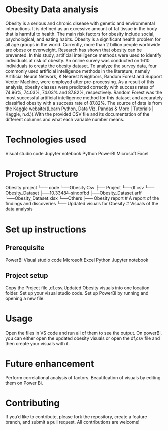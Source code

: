 # Obesity Data analysis
Obesity is a serious and chronic disease with genetic and environmental interactions. It is defined as an excessive amount of fat tissue in the body that is harmful to health. The main risk factors for obesity include social, psychological, and eating habits. Obesity is a significant health problem for all age groups in the world. Currently, more than 2 billion people worldwide are obese or overweight. Research has shown that obesity can be prevented. In this study, artificial intelligence methods were used to identify individuals at risk of obesity. An online survey was conducted on 1610 individuals to create the obesity dataset. To analyze the survey data, four commonly used artificial intelligence methods in the literature, namely Artificial Neural Network, K Nearest Neighbors, Random Forest and Support Vector Machine, were employed after pre-processing. As a result of this analysis, obesity classes were predicted correctly with success rates of 74.96%, 74.03%, 74.03% and 87.82%, respectively. Random Forest was the most successful artificial intelligence method for this dataset and accurately classified obesity with a success rate of 87.82%.
The source of data is from the Kaggle website((Learn Python, Data Viz, Pandas & More | Tutorials | Kaggle, n.d.)).With the provided CSV file and its documentation of the different columns and what each variable number means.

# Technologies used
Visual studio code
Jupyter notebook
Python
PowerBI
Microsoft Excel


# Project Structure
Obesity project
└── code
        └──Obesity.Csv
        ├── Project
        └──df.csv
    └── Obesity_Dataset
        ├──10.33484-sinopfbd
        ├──Obesity_Dataset.arff
        └──Obesity_Dataset.xlsx
    └──Others
        ├── Obesity report # A report of the findings and discoveries
        └── Updated visuals for Obesity    # Visuals of the data analysis


# Set up instructions
## Prerequisite
PowerBi
Visual studio code
Microsoft Excel
Python
Jupyter notebook

## Project setup
Copy the Project file ,df.csv,Updated Obesity visuals into one location folder.
Set up your visual studio code.
Set up PowerBi by running and opening a new file.

# Usage
Open the files in VS code and run all of them to see the output.
On powerBi, you can either open the updated obesity visuals or open the df,csv file and then create your visuals with it.

# Future enhancement
Perform correlational analysis of factors.
Beautifcation of visuals by editing them on Power Bi.

# Contributing
If you’d like to contribute, please fork the repository, create a feature branch, and submit a pull request. All contributions are welcome!



